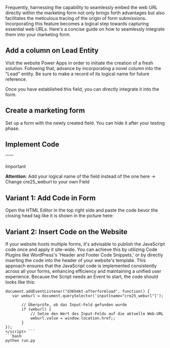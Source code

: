 Frequently, harnessing the capability to seamlessly embed the web URL directly within the marketing form not only brings forth advantages but also facilitates the meticulous tracing of the origin of form submissions. 
Incorporating this feature becomes a logical step towards capturing essential web URLs. Here's a concise guide on how to seamlessly integrate them into your marketing form.

## Add a column on Lead Entity
Visit the website Power Apps  in order to initiate the creation of a fresh solution. Following that, advance by incorporating a novel column into the "Lead" entity. Be sure to make a record of its logical name for future reference.

Once you have established this field, you can directly integrate it into the form.

## Create a marketing form
Set up a form with the newly created field. You can hide it after your testing phase.

## Implement Code
'''<script>  
 var weburl = document.querySelector('input[name="cre25_weburl"]');
        // Check if the Input-Feld was found
        if (weburl) {
            // Set the Value of the Input-Felds as the actual Web-URL
            weburl.value = window.location.href;
        }
</script>'''

> [!IMPORTANT]
> **Attention**: Add your logical name of the field instead of the one here → Change cre25_weburl to your own Field

## Variant 1: Add Code in Form
Open the HTML Editor in the top right side and paste the code bevor the closing head tag </head> like it is shown in the picture here:

## Variant 2: Insert Code on the Website
If your website hosts multiple forms, it's advisable to publish the JavaScript code once and apply it site-wide. You can achieve this by utilizing Code Plugins like WordPress's 'Header and Footer Code Snippets,' or by directly inserting the code into the header of your website's template. This approach ensures that the JavaScript code is implemented consistently across all your forms, enhancing efficiency and maintaining a unified user experience.
Because the Script needs an Event to start, the code should looks like this:
 ``` <script>
document.addEventListener("d365mkt-afterformload", function() { 
	var weburl = document.querySelector('input[name="cre25_weburl"]');

        // Überprüfe, ob das Input-Feld gefunden wurde
        if (weburl) {
            // Setze den Wert des Input-Felds auf die aktuelle Web-URL
            weburl.value = window.location.href;;
        }
});
</script> ```
 ```bash
python run.py
```
